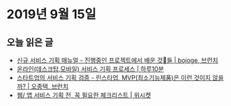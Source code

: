 # 2019년 9월 15일

## 오늘 읽은 글

* [신규 서비스 기획 매뉴얼 - 진행중인 프로젝트에서 배운 것들 | bojoge, 브런치](https://brunch.co.kr/@bojoge27/19)
* [온라인(데스크탑,모바일) 서비스 기획 프로세스 | 하루10분](https://www.defineyou.net/699)
* [스타트업의 서비스 기획 검증 - 린스타업, MVP(최소기능제품)은 이런 것이지 않을까? | 오종택, 브런치](https://brunch.co.kr/@bellrings/4)
* [웹/ 앱 서비스 기획 전, 꼭 필요한 체크리스트 | 위시켓](http://blog.wishket.com/%EC%84%9C%EB%B9%84%EC%8A%A4-%EA%B8%B0%ED%9A%8D-%EC%B2%B4%ED%81%AC%EB%A6%AC%EC%8A%A4%ED%8A%B8-%EA%B7%B8%EB%A6%B0%ED%81%B4%EB%9D%BC%EC%9D%B4%EC%96%B8%ED%8A%B8/)
